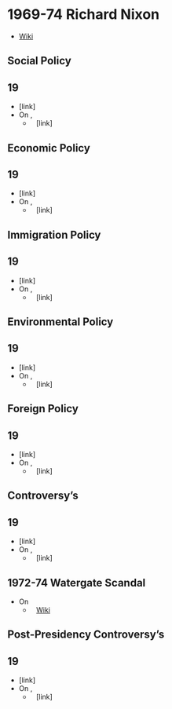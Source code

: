 # 1969-74 Richard Nixon
- [Wiki](https://en.wikipedia.org/wiki/Richard_Nixon)
## Social Policy
## 19
- [link]
- On ,
    - ` ` [link]
## Economic Policy
## 19
- [link]
- On ,
    - ` ` [link]
## Immigration Policy
## 19
- [link]
- On ,
    - ` ` [link]
## Environmental Policy
## 19
- [link]
- On ,
    - ` ` [link]
## Foreign Policy
## 19
- [link]
- On ,
    - ` ` [link]
## Controversy’s
## 19
- [link]
- On ,
    - ` ` [link]
## 1972-74 Watergate Scandal
- On
    - ` ` [Wiki](https://en.wikipedia.org/wiki/Watergate_scandal)
## Post-Presidency Controversy’s
## 19
- [link]
- On ,
    - ` ` [link]